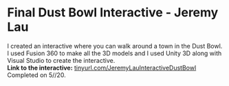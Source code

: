 # Final Dust Bowl Interactive - Jeremy Lau

I created an interactive where you can walk around a town in the Dust Bowl. 
</br>I used Fusion 360 to make all the 3D models and I used Unity 3D along with Visual Studio to create the interactive.
</br><strong>Link to the interactive:</strong> <u>tinyurl.com/JeremyLauInteractiveDustBowl</u> 
</br>Completed on 5//20.
